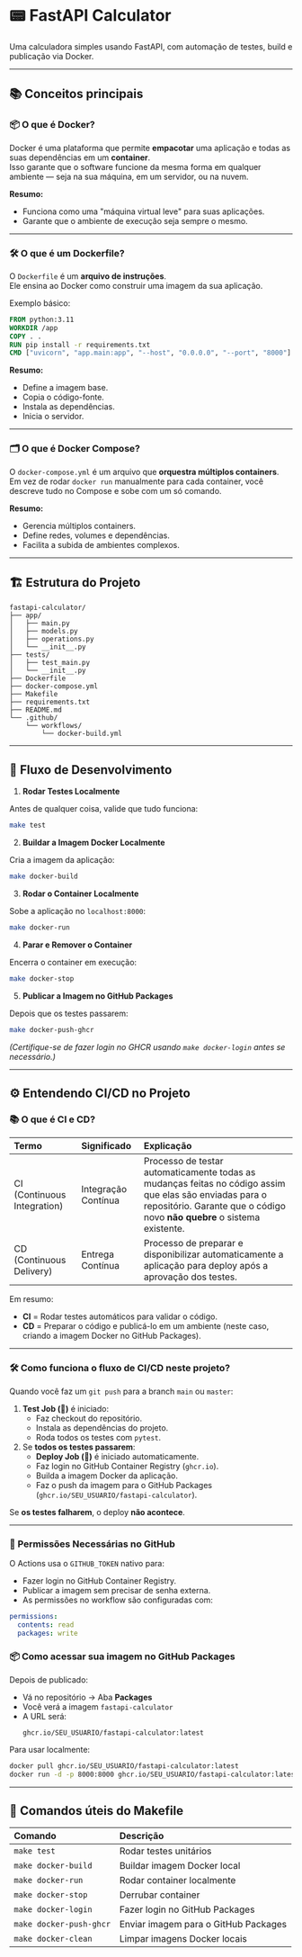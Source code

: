 # 📟 FastAPI Calculator

Uma calculadora simples usando FastAPI, com automação de testes, build e publicação via Docker.

---

## 📚 Conceitos principais

### 📦 O que é Docker?
Docker é uma plataforma que permite **empacotar** uma aplicação e todas as suas dependências em um **container**.  
Isso garante que o software funcione da mesma forma em qualquer ambiente — seja na sua máquina, em um servidor, ou na nuvem.

**Resumo:**  
- Funciona como uma "máquina virtual leve" para suas aplicações.
- Garante que o ambiente de execução seja sempre o mesmo.

---

### 🛠️ O que é um Dockerfile?
O `Dockerfile` é um **arquivo de instruções**.  
Ele ensina ao Docker como construir uma imagem da sua aplicação.

Exemplo básico:
```Dockerfile
FROM python:3.11
WORKDIR /app
COPY . .
RUN pip install -r requirements.txt
CMD ["uvicorn", "app.main:app", "--host", "0.0.0.0", "--port", "8000"]
```

**Resumo:**  
- Define a imagem base.
- Copia o código-fonte.
- Instala as dependências.
- Inicia o servidor.

---

### 🗂️ O que é Docker Compose?
O `docker-compose.yml` é um arquivo que **orquestra múltiplos containers**.  
Em vez de rodar `docker run` manualmente para cada container, você descreve tudo no Compose e sobe com um só comando.

**Resumo:**  
- Gerencia múltiplos containers.
- Define redes, volumes e dependências.
- Facilita a subida de ambientes complexos.

---

## 🏗️ Estrutura do Projeto

```plaintext
fastapi-calculator/
├── app/
│   ├── main.py
│   ├── models.py
│   ├── operations.py
│   └── __init__.py
├── tests/
│   ├── test_main.py
│   └── __init__.py
├── Dockerfile
├── docker-compose.yml
├── Makefile
├── requirements.txt
├── README.md
└── .github/
    └── workflows/
        └── docker-build.yml
```

---

## 🚀 Fluxo de Desenvolvimento

1. **Rodar Testes Localmente**
   
Antes de qualquer coisa, valide que tudo funciona:

```bash
make test
```

2. **Buildar a Imagem Docker Localmente**

Cria a imagem da aplicação:

```bash
make docker-build
```

3. **Rodar o Container Localmente**

Sobe a aplicação no `localhost:8000`:

```bash
make docker-run
```

4. **Parar e Remover o Container**

Encerra o container em execução:

```bash
make docker-stop
```

5. **Publicar a Imagem no GitHub Packages**

Depois que os testes passarem:

```bash
make docker-push-ghcr
```

*(Certifique-se de fazer login no GHCR usando `make docker-login` antes se necessário.)*

---

## ⚙️ Entendendo CI/CD no Projeto

### 📚 O que é CI e CD?

| Termo | Significado | Explicação |
|:------|:------------|:-----------|
| CI (Continuous Integration) | Integração Contínua | Processo de testar automaticamente todas as mudanças feitas no código assim que elas são enviadas para o repositório. Garante que o código novo **não quebre** o sistema existente. |
| CD (Continuous Delivery) | Entrega Contínua | Processo de preparar e disponibilizar automaticamente a aplicação para deploy após a aprovação dos testes. |

Em resumo:
- **CI** = Rodar testes automáticos para validar o código.
- **CD** = Preparar o código e publicá-lo em um ambiente (neste caso, criando a imagem Docker no GitHub Packages).

---

### 🛠️ Como funciona o fluxo de CI/CD neste projeto?

Quando você faz um `git push` para a branch `main` ou `master`:

1. **Test Job (🧪)** é iniciado:
   - Faz checkout do repositório.
   - Instala as dependências do projeto.
   - Roda todos os testes com `pytest`.
2. Se **todos os testes passarem**:
   - **Deploy Job (🚀)** é iniciado automaticamente.
   - Faz login no GitHub Container Registry (`ghcr.io`).
   - Builda a imagem Docker da aplicação.
   - Faz o push da imagem para o GitHub Packages (`ghcr.io/SEU_USUARIO/fastapi-calculator`).

Se **os testes falharem**, o deploy **não acontece**.

---


### 🔐 Permissões Necessárias no GitHub

O Actions usa o `GITHUB_TOKEN` nativo para:
- Fazer login no GitHub Container Registry.
- Publicar a imagem sem precisar de senha externa.
- As permissões no workflow são configuradas com:
  
```yaml
permissions:
  contents: read
  packages: write
```


### 📦 Como acessar sua imagem no GitHub Packages

Depois de publicado:

- Vá no repositório → Aba **Packages**
- Você verá a imagem `fastapi-calculator`
- A URL será:  
  ```
  ghcr.io/SEU_USUARIO/fastapi-calculator:latest
  ```

Para usar localmente:

```bash
docker pull ghcr.io/SEU_USUARIO/fastapi-calculator:latest
docker run -d -p 8000:8000 ghcr.io/SEU_USUARIO/fastapi-calculator:latest
```

---

## 🧹 Comandos úteis do Makefile

| Comando | Descrição |
|:--------|:----------|
| `make test` | Rodar testes unitários |
| `make docker-build` | Buildar imagem Docker local |
| `make docker-run` | Rodar container localmente |
| `make docker-stop` | Derrubar container |
| `make docker-login` | Fazer login no GitHub Packages |
| `make docker-push-ghcr` | Enviar imagem para o GitHub Packages |
| `make docker-clean` | Limpar imagens Docker locais |

